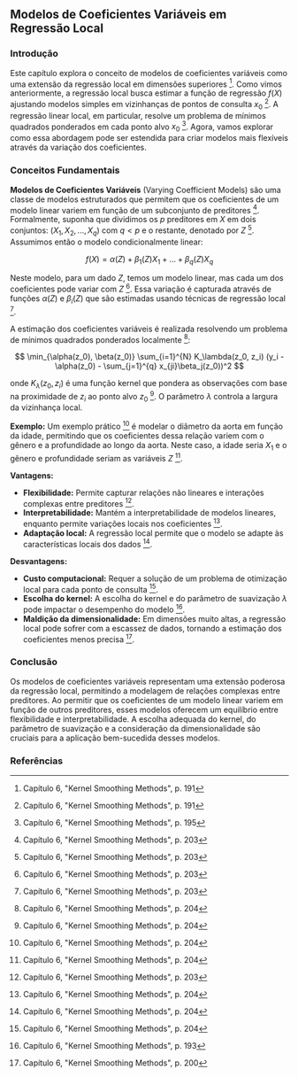 ## Modelos de Coeficientes Variáveis em Regressão Local

### Introdução
Este capítulo explora o conceito de modelos de coeficientes variáveis como uma extensão da regressão local em dimensões superiores [^1]. Como vimos anteriormente, a regressão local busca estimar a função de regressão $f(X)$ ajustando modelos simples em vizinhanças de pontos de consulta $x_0$ [^1]. A regressão linear local, em particular, resolve um problema de mínimos quadrados ponderados em cada ponto alvo $x_0$ [^5]. Agora, vamos explorar como essa abordagem pode ser estendida para criar modelos mais flexíveis através da variação dos coeficientes.

### Conceitos Fundamentais

**Modelos de Coeficientes Variáveis** (Varying Coefficient Models) são uma classe de modelos estruturados que permitem que os coeficientes de um modelo linear variem em função de um subconjunto de preditores [^13]. Formalmente, suponha que dividimos os $p$ preditores em $X$ em dois conjuntos: $(X_1, X_2, ..., X_q)$ com $q < p$ e o restante, denotado por $Z$ [^13]. Assumimos então o modelo condicionalmente linear:

$$ f(X) = \alpha(Z) + \beta_1(Z)X_1 + \dots + \beta_q(Z)X_q $$

Neste modelo, para um dado $Z$, temos um modelo linear, mas cada um dos coeficientes pode variar com $Z$ [^13]. Essa variação é capturada através de funções $\alpha(Z)$ e $\beta_i(Z)$ que são estimadas usando técnicas de regressão local [^13].

A estimação dos coeficientes variáveis é realizada resolvendo um problema de mínimos quadrados ponderados localmente [^14]:

$$ \min_{\alpha(z_0), \beta(z_0)} \sum_{i=1}^{N} K_\lambda(z_0, z_i) (y_i - \alpha(z_0) - \sum_{j=1}^{q} x_{ji}\beta_j(z_0))^2 $$

onde $K_\lambda(z_0, z_i)$ é uma função kernel que pondera as observações com base na proximidade de $z_i$ ao ponto alvo $z_0$ [^14]. O parâmetro $\lambda$ controla a largura da vizinhança local.

**Exemplo:**
Um exemplo prático [^14] é modelar o diâmetro da aorta em função da idade, permitindo que os coeficientes dessa relação variem com o gênero e a profundidade ao longo da aorta. Neste caso, a idade seria $X_1$ e o gênero e profundidade seriam as variáveis $Z$ [^14].

**Vantagens:**
*   **Flexibilidade:** Permite capturar relações não lineares e interações complexas entre preditores [^13].
*   **Interpretabilidade:** Mantém a interpretabilidade de modelos lineares, enquanto permite variações locais nos coeficientes [^14].
*   **Adaptação local:** A regressão local permite que o modelo se adapte às características locais dos dados [^14].

**Desvantagens:**
*   **Custo computacional:** Requer a solução de um problema de otimização local para cada ponto de consulta [^14].
*   **Escolha do kernel:** A escolha do kernel e do parâmetro de suavização $\lambda$ pode impactar o desempenho do modelo [^3].
*   **Maldição da dimensionalidade:** Em dimensões muito altas, a regressão local pode sofrer com a escassez de dados, tornando a estimação dos coeficientes menos precisa [^10].

### Conclusão
Os modelos de coeficientes variáveis representam uma extensão poderosa da regressão local, permitindo a modelagem de relações complexas entre preditores. Ao permitir que os coeficientes de um modelo linear variem em função de outros preditores, esses modelos oferecem um equilíbrio entre flexibilidade e interpretabilidade. A escolha adequada do kernel, do parâmetro de suavização e a consideração da dimensionalidade são cruciais para a aplicação bem-sucedida desses modelos.

### Referências
[^1]: Capítulo 6, "Kernel Smoothing Methods", p. 191
[^3]: Capítulo 6, "Kernel Smoothing Methods", p. 193
[^5]: Capítulo 6, "Kernel Smoothing Methods", p. 195
[^10]: Capítulo 6, "Kernel Smoothing Methods", p. 200
[^13]: Capítulo 6, "Kernel Smoothing Methods", p. 203
[^14]: Capítulo 6, "Kernel Smoothing Methods", p. 204
<!-- END -->